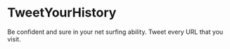 # TweetYourHistory
Be confident and sure in your net surfing ability. Tweet every URL that you visit.
